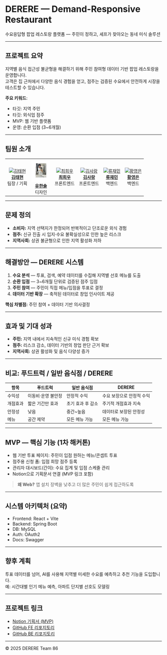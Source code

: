 # DERERE — Demand-Responsive Restaurant

수요응답형 팝업 레스토랑 플랫폼 — 주민이 정하고, 셰프가 찾아오는 동네 미식 솔루션

---

## 프로젝트 요약

지역별 음식 접근성 불균형을 해결하기 위해 주민 참여형 데이터 기반 팝업 레스토랑을 운영합니다.  
고객은 집 근처에서 다양한 음식 경험을 얻고, 점주는 검증된 수요에서 안전하게 시장을 테스트할 수 있습니다.

**주요 키워드**:  
- 타깃: 지역 주민  
- 타깃: 외식업 점주  
- MVP: 웹 기반 플랫폼  
- 운영: 순환 입점 (3~6개월)

---

## 팀원 소개

<table>
<tr>
<td align="center">
<a href="https://github.com/luxogus" target="_blank">
<img src="https://avatars.githubusercontent.com/luxogus" width="60px;" alt="김태현"/><br />
<b>김태현</b>
</a><br/>
팀장 / 기획
</td>
<td align="center">
<a href="" target="_blank">
<img src="./hansol.png" width="60px;" alt="유한솔"/><br />
<b>유한솔</b>
</a><br/>
디자인
</td>
<td align="center">
<a href="https://github.com/hee4040" target="_blank">
<img src="https://avatars.githubusercontent.com/hee4040" width="60px;" alt="최희우"/><br />
<b>최희우</b>
</a><br/>
프론트엔드
</td>
<td align="center">
<a href="https://github.com/ssarangkim" target="_blank">
<img src="https://avatars.githubusercontent.com/ssarangkim" width="60px;" alt="김사랑"/><br />
<b>김사랑</b>
</a><br/>
프론트엔드
</td>
<td align="center">
<a href="https://github.com/zzfbwoals" target="_blank">
<img src="https://avatars.githubusercontent.com/zzfbwoals" width="60px;" alt="류재민"/><br />
<b>류재민</b>
</a><br/>
백엔드
</td>
<td align="center">
<a href="https://github.com/duddns6290" target="_blank">
<img src="https://avatars.githubusercontent.com/duddns6290" width="60px;" alt="황영은"/><br />
<b>황영은</b>
</a><br/>
백엔드
</td>
</tr>
</table>

---

## 문제 정의

- **소비자:** 지역 선택지가 한정되어 반복적이고 단조로운 외식 경험  
- **점주:** 신규 진출 시 입지·수요 불확실성으로 인한 높은 리스크  
- **지역사회:** 상권 불균형으로 인한 지역 활성화 저하  

---

## 해결방안 — DERERE 시스템

1. **수요 분석** — 투표, 검색, 예약 데이터를 수집해 지역별 선호 메뉴를 도출  
2. **순환 입점** — 3~6개월 단위로 검증된 점주 입점  
3. **주민 참여** — 주민이 직접 메뉴/입점을 투표로 결정  
4. **데이터 기반 확장** — 축적된 데이터로 창업 인사이트 제공  

**핵심 차별점:** 주민 참여 + 데이터 기반 의사결정

---

## 효과 및 기대 성과

- **주민:** 지역 내에서 지속적인 신규 미식 경험 확보  
- **점주:** 리스크 감소, 데이터 기반의 창업 판단 근거 확보  
- **지역사회:** 상권 활성화 및 음식 다양성 증가  

---

## 비교: 푸드트럭 / 일반 음식점 / DERERE

| 항목 | 푸드트럭 | 일반 음식점 | DERERE |
| --- | --- | --- | --- |
| 수익성 | 이동비·운영 불안정 | 안정적 수익 | 수요 보장으로 안정적 수익 |
| 개점효과 | 짧은 기간만 효과 | 초기 효과 후 감소 | 주기적 개점효과 지속 |
| 안정성 | 낮음 | 중간~높음 | 데이터로 보장된 안정성 |
| 메뉴 | 공간 제약 | 모든 메뉴 가능 | 모든 메뉴 가능 |

---

## MVP — 핵심 기능 (1차 해커톤)

- 웹 기반 투표 페이지: 주민이 입점 원하는 메뉴/콘셉트 투표  
- 점주용 신청 폼: 입점 희망 점주 등록  
- 관리자 대시보드(간이): 수요 집계 및 입점 스케줄 관리  
- Notion으로 기획문서 연결 (MVP 링크 포함)  

> **왜 Web?** 앱 설치 장벽을 낮추고 더 많은 주민이 쉽게 접근하도록

---

## 시스템 아키텍처 (요약)

- Frontend: React + Vite  
- Backend: Spring Boot  
- DB: MySQL  
- Auth: OAuth2  
- Docs: Swagger  

---

## 향후 계획

투표 데이터를 넘어, AI를 사용해 지역별 미세한 수요를 예측하고 추천 기능을 도입합니다.  
예: 시간대별 인기 메뉴 예측, 아파트 단지별 선호도 모델링

---

## 프로젝트 링크

- [Notion 기획서 (MVP)](https://www.notion.so/261fa9922bb1803ab10ef2b2d6fb02d4)  
- [GitHub FE 리포지토리](https://github.com/9oormthon-univ/2025_SEASONTHON_TEAM_86_FE)  
- [GitHub BE 리포지토리](https://github.com/9oormthon-univ/2025_SEASONTHON_TEAM_86_BE)

---

© 2025 DERERE Team 86
